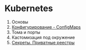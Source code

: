 # Kubernetes

1) Основы
2) [Конфигурирование - ConfigMaps](ConfigMaps.md)
3) Тома и порты
4) Кастомизация под окружение
5) [Секреты. Приватные реестры](Secrets.md)